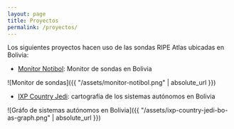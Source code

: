 ```yaml
---
layout: page
title: Proyectos
permalink: /proyectos/
---
```


Los siguientes proyectos hacen uso de las sondas RIPE Atlas ubicadas en Bolivia:

- [Monitor Notibol](https://notibol.com/monitor/): Monitor de sondas en Bolivia

![Monitor de sondas]({{ "/assets/monitor-notibol.png" | absolute_url }})

- [IXP Country Jedi](http://sg-pub.ripe.net/emile/ixp-country-jedi/latest/BO/): cartografía de los sistemas autónomos en Bolivia

![Gráfo de sistemas autónomos en Bolivia]({{ "/assets/ixp-country-jedi-bo-as-graph.png" | absolute_url }})
